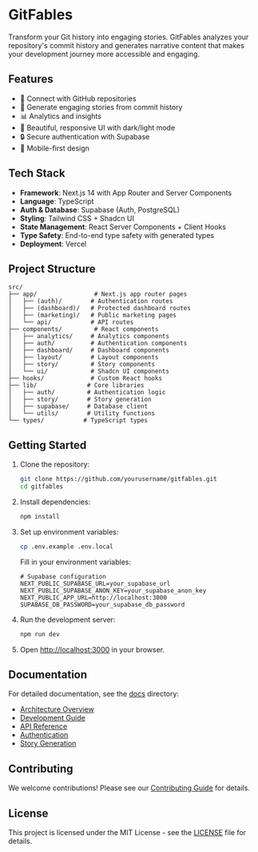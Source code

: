 # GitFables

Transform your Git history into engaging stories. GitFables analyzes your repository's commit history and generates narrative content that makes your development journey more accessible and engaging.

## Features

- 🔄 Connect with GitHub repositories
- 📝 Generate engaging stories from commit history
- 📊 Analytics and insights
- 🔑 Beautiful, responsive UI with dark/light mode
- 🔒 Secure authentication with Supabase
- 📱 Mobile-first design

## Tech Stack

- **Framework**: Next.js 14 with App Router and Server Components
- **Language**: TypeScript
- **Auth & Database**: Supabase (Auth, PostgreSQL)
- **Styling**: Tailwind CSS + Shadcn UI
- **State Management**: React Server Components + Client Hooks
- **Type Safety**: End-to-end type safety with generated types
- **Deployment**: Vercel

## Project Structure

```
src/
├── app/                # Next.js app router pages
│   ├── (auth)/        # Authentication routes
│   ├── (dashboard)/   # Protected dashboard routes
│   ├── (marketing)/   # Public marketing pages
│   └── api/           # API routes
├── components/         # React components
│   ├── analytics/     # Analytics components
│   ├── auth/          # Authentication components
│   ├── dashboard/     # Dashboard components
│   ├── layout/        # Layout components
│   ├── story/         # Story components
│   └── ui/            # Shadcn UI components
├── hooks/             # Custom React hooks
├── lib/              # Core libraries
│   ├── auth/         # Authentication logic
│   ├── story/        # Story generation
│   ├── supabase/     # Database client
│   └── utils/        # Utility functions
└── types/           # TypeScript types
```

## Getting Started

1. Clone the repository:

   ```bash
   git clone https://github.com/yourusername/gitfables.git
   cd gitfables
   ```

2. Install dependencies:

   ```bash
   npm install
   ```

3. Set up environment variables:

   ```bash
   cp .env.example .env.local
   ```

   Fill in your environment variables:

   ```env
   # Supabase configuration
   NEXT_PUBLIC_SUPABASE_URL=your_supabase_url
   NEXT_PUBLIC_SUPABASE_ANON_KEY=your_supabase_anon_key
   NEXT_PUBLIC_APP_URL=http://localhost:3000
   SUPABASE_DB_PASSWORD=your_supabase_db_password
   ```

4. Run the development server:

   ```bash
   npm run dev
   ```

5. Open [http://localhost:3000](http://localhost:3000) in your browser.

## Documentation

For detailed documentation, see the [docs](./docs) directory:

- [Architecture Overview](./docs/architecture/README.md)
- [Development Guide](./docs/DEVELOPMENT.md)
- [API Reference](./docs/api-reference.md)
- [Authentication](./docs/authentication.md)
- [Story Generation](./docs/story-generation.md)

## Contributing

We welcome contributions! Please see our [Contributing Guide](./docs/contributing.md) for details.

## License

This project is licensed under the MIT License - see the [LICENSE](LICENSE) file for details.
